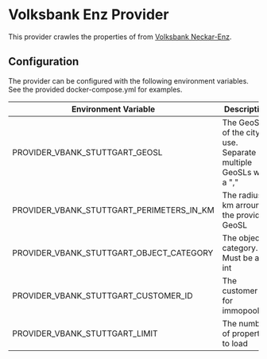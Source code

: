 ﻿# Volksbank Enz Provider

This provider crawles the properties of from [Volksbank Neckar-Enz](https://www.vorne.de/immobilien/immobilien-finden.html).

## Configuration

The provider can be configured with the following environment variables. See the provided docker-compose.yml for examples.

| Environment Variable                      | Description                                    | Mandatory | Default   |
|-------------------------------------------|------------------------------------------------|-----------|-----------| 
| PROVIDER_VBANK_STUTTGART_GEOSL            | The GeoSL of the city to use. Separate multiple GeoSLs with a "," | no | 004008001019000093 |
| PROVIDER_VBANK_STUTTGART_PERIMETERS_IN_KM | The radius in km arround the provided GeoSL    | no        | 10        |
| PROVIDER_VBANK_STUTTGART_OBJECT_CATEGORY  | The object category. Must be an int            | no        | 1 (House) |
| PROVIDER_VBANK_STUTTGART_CUSTOMER_ID      | The customer id for immopool.de                | no        | 144298    |
| PROVIDER_VBANK_STUTTGART_LIMIT            | The number of properties to load 			     | no        | 100       |
